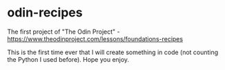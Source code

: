 # odin-recipes
The first project of "The Odin Project" - https://www.theodinproject.com/lessons/foundations-recipes

This is the first time ever that I will create something in code (not counting the Python I used before). Hope you enjoy.